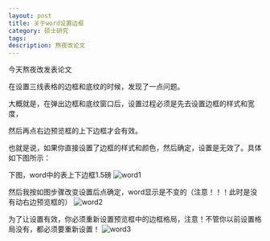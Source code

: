 ```yaml
---
layout: post
title: 关于word设置边框
category: 硕士研究
tags: 
description: 熬夜改论文
---
```


今天熬夜改发表论文

在设置三线表格的边框和底纹的时候，发现了一点问题。

大概就是，在弹出边框和底纹窗口后，设置过程必须是先去设置边框的样式和宽度，

然后再点右边预览框的上下边框才会有效。

也就是说，如果你直接设置了边框的样式和颜色，然后确定，设置是无效了。具体如下图所示：


下图，word中的表上下边框1.5磅
![word1](http://od8kqa01w.bkt.clouddn.com/word1.png)



然后我按如图步骤改变设置后点确定，word显示是不变的（注意！！！此时是没有动右边预览框的）
![word2](http://od8kqa01w.bkt.clouddn.com/word2.png)



为了让设置有效，你必须重新设置预览框中的边框格局，注意！不管你以前设置格局没有，都必须要重新设置！
![word3](http://od8kqa01w.bkt.clouddn.com/word3.png)
